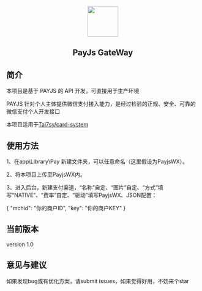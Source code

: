 <p align="center">
    <img src="https://payjs.cn/static/images/logo.png" width=80 />
</p>
<h2 align="center">PayJs GateWay</h2>

## 简介

本项目是基于 PAYJS 的 API 开发，可直接用于生产环境

PAYJS 针对个人主体提供微信支付接入能力，是经过检验的正规、安全、可靠的微信支付个人开发接口

本项目适用于<a href="https://github.com/Tai7sy/card-system">Tai7sy/card-system</a>

## 使用方法

1、在app\Library\Pay 新建文件夹，可以任意命名（这里假设为PayjsWX）。

2、将本项目上传至PayjsWX内。

3、进入后台，新建支付渠道，“名称”自定、“图片”自定、“方式”填写“NATIVE”、“费率”自定、“驱动”填写PayjsWX、JSON配置： 

{
  "mchid": "你的商户ID", 
  "key": "你的商户KEY"
}

## 当前版本
version 1.0

## 意见与建议
如果发现bug或有优化方案，请submit issues，如果觉得好用，不妨来个star
